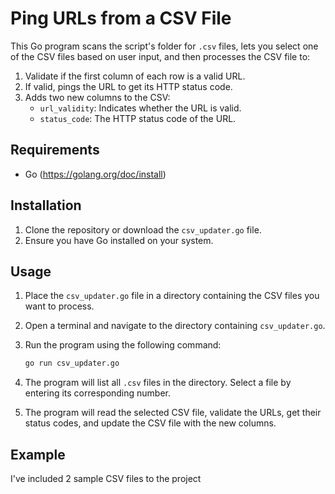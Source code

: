 # Ping URLs from a CSV File

This Go program scans the script's folder for `.csv` files, lets you select one of the CSV files based on user input, and then processes the CSV file to:

1. Validate if the first column of each row is a valid URL.
2. If valid, pings the URL to get its HTTP status code.
3. Adds two new columns to the CSV:
   - `url_validity`: Indicates whether the URL is valid.
   - `status_code`: The HTTP status code of the URL.

## Requirements

- Go (https://golang.org/doc/install)

## Installation

1. Clone the repository or download the `csv_updater.go` file.
2. Ensure you have Go installed on your system.

## Usage

1. Place the `csv_updater.go` file in a directory containing the CSV files you want to process.
2. Open a terminal and navigate to the directory containing `csv_updater.go`.
3. Run the program using the following command:

   ```sh
   go run csv_updater.go
   ```

4. The program will list all `.csv` files in the directory. Select a file by entering its corresponding number.
5. The program will read the selected CSV file, validate the URLs, get their status codes, and update the CSV file with the new columns.

## Example

I've included 2 sample CSV files to the project
